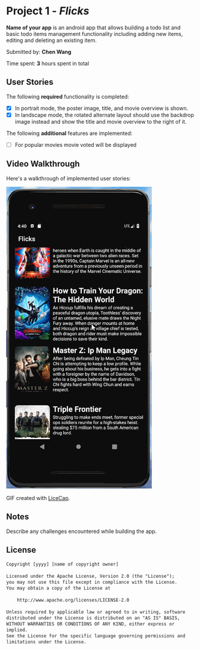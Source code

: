 # Project 1 - *Flicks*

**Name of your app** is an android app that allows building a todo list and basic todo items management functionality including adding new items, editing and deleting an existing item.

Submitted by: **Chen Wang**

Time spent: **3** hours spent in total

## User Stories

The following **required** functionality is completed:

* [x] In portrait mode, the poster image, title, and movie overview is shown.
* [x] In landscape mode, the rotated alternate layout should use the backdrop image instead and show the title and movie overview to the right of it.

The following **additional** features are implemented:

* [ ] For popular movies movie voted will be displayed


## Video Walkthrough

Here's a walkthrough of implemented user stories:

<img src='walkthrough.gif' title='Video Walkthrough' width='' alt='Video Walkthrough' />

GIF created with [LiceCap](http://www.cockos.com/licecap/).

## Notes

Describe any challenges encountered while building the app.

## License

    Copyright [yyyy] [name of copyright owner]

    Licensed under the Apache License, Version 2.0 (the "License");
    you may not use this file except in compliance with the License.
    You may obtain a copy of the License at

        http://www.apache.org/licenses/LICENSE-2.0

    Unless required by applicable law or agreed to in writing, software
    distributed under the License is distributed on an "AS IS" BASIS,
    WITHOUT WARRANTIES OR CONDITIONS OF ANY KIND, either express or implied.
    See the License for the specific language governing permissions and
    limitations under the License.
